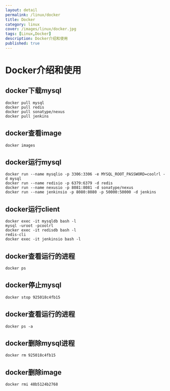 ```yaml
---
layout: detail
permalink: /linux/docker
title: Docker
category: linux
cover: /images/linux/docker.jpg
tags: [Linux,Docker]
description: Docker介绍和使用
published: true
---
```


# Docker介绍和使用

## docker下载mysql

```
docker pull mysql
docker pull redis
docker pull sonatype/nexus
docker pull jenkins
```

## docker查看image

```
docker images
```

## docker运行mysql

```
docker run --name mysqlio -p 3306:3306 -e MYSQL_ROOT_PASSWORD=coolrl -d mysql
docker run --name redisio -p 6379:6379 -d redis
docker run --name nexusio -p 8081:8081 -d sonatype/nexus
docker run --name jenkinsio -p 8080:8080 -p 50000:50000 -d jenkins
```

## docker运行client

```
docker exec -it mysqldb bash -l
mysql -uroot -pcoolrl
docker exec -it redisdb bash -l
redis-cli
docker exec -it jenkinsio bash -l
```

## docker查看运行的进程

```
docker ps
```

## docker停止mysql

```
docker stop 925018c4fb15
```

## docker查看运行的进程

```
docker ps -a
```

## docker删除mysql进程

```
docker rm 925018c4fb15
```

## docker删除image

```
docker rmi 48b5124b2768
```
